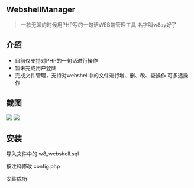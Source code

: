 ## WebshellManager

> 一款无聊的时候用PHP写的一句话WEB端管理工具 名字叫w8ay好了

## 介绍

- 目前仅支持对PHP的一句话进行操作
- 暂未完成用户登陆
- 完成文件管理，支持对webshell中的文件进行增、删、改、查操作 可多选操作

## 截图

![](https://cloud.githubusercontent.com/assets/18695984/19856900/797cceb6-9fb6-11e6-85b3-762c3f3b77d0.jpg)
![](https://cloud.githubusercontent.com/assets/18695984/19856909/8126a13c-9fb6-11e6-9251-8db0424e4f2b.jpg)

## 安装

导入文件中的 w8_webshell.sql  

按注释修改 config.php  

安装成功  
